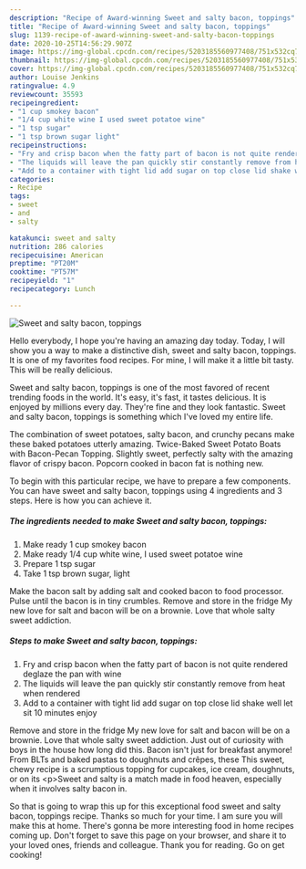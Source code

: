 ```yaml
---
description: "Recipe of Award-winning Sweet and salty bacon, toppings"
title: "Recipe of Award-winning Sweet and salty bacon, toppings"
slug: 1139-recipe-of-award-winning-sweet-and-salty-bacon-toppings
date: 2020-10-25T14:56:29.907Z
image: https://img-global.cpcdn.com/recipes/5203185560977408/751x532cq70/sweet-and-salty-bacon-toppings-recipe-main-photo.jpg
thumbnail: https://img-global.cpcdn.com/recipes/5203185560977408/751x532cq70/sweet-and-salty-bacon-toppings-recipe-main-photo.jpg
cover: https://img-global.cpcdn.com/recipes/5203185560977408/751x532cq70/sweet-and-salty-bacon-toppings-recipe-main-photo.jpg
author: Louise Jenkins
ratingvalue: 4.9
reviewcount: 35593
recipeingredient:
- "1 cup smokey bacon"
- "1/4 cup white wine I used sweet potatoe wine"
- "1 tsp sugar"
- "1 tsp brown sugar light"
recipeinstructions:
- "Fry and crisp bacon when the fatty part of bacon is not quite rendered deglaze the pan with wine"
- "The liquids will leave the pan quickly stir constantly remove from heat when rendered"
- "Add to a container with tight lid add sugar on top close lid shake well let sit 10 minutes enjoy"
categories:
- Recipe
tags:
- sweet
- and
- salty

katakunci: sweet and salty 
nutrition: 286 calories
recipecuisine: American
preptime: "PT20M"
cooktime: "PT57M"
recipeyield: "1"
recipecategory: Lunch

---
```



![Sweet and salty bacon, toppings](https://img-global.cpcdn.com/recipes/5203185560977408/751x532cq70/sweet-and-salty-bacon-toppings-recipe-main-photo.jpg)

Hello everybody, I hope you're having an amazing day today. Today, I will show you a way to make a distinctive dish, sweet and salty bacon, toppings. It is one of my favorites food recipes. For mine, I will make it a little bit tasty. This will be really delicious.

Sweet and salty bacon, toppings is one of the most favored of recent trending foods in the world. It's easy, it's fast, it tastes delicious. It is enjoyed by millions every day. They're fine and they look fantastic. Sweet and salty bacon, toppings is something which I've loved my entire life.

The combination of sweet potatoes, salty bacon, and crunchy pecans make these baked potatoes utterly amazing. Twice-Baked Sweet Potato Boats with Bacon-Pecan Topping. Slightly sweet, perfectly salty with the amazing flavor of crispy bacon. Popcorn cooked in bacon fat is nothing new.


To begin with this particular recipe, we have to prepare a few components. You can have sweet and salty bacon, toppings using 4 ingredients and 3 steps. Here is how you can achieve it.

<!--inarticleads1-->

##### The ingredients needed to make Sweet and salty bacon, toppings:

1. Make ready 1 cup smokey bacon
1. Make ready 1/4 cup white wine, I used sweet potatoe wine
1. Prepare 1 tsp sugar
1. Take 1 tsp brown sugar, light


Make the bacon salt by adding salt and cooked bacon to food processor. Pulse until the bacon is in tiny crumbles. Remove and store in the fridge My new love for salt and bacon will be on a brownie. Love that whole salty sweet addiction. 

<!--inarticleads2-->

##### Steps to make Sweet and salty bacon, toppings:

1. Fry and crisp bacon when the fatty part of bacon is not quite rendered deglaze the pan with wine
1. The liquids will leave the pan quickly stir constantly remove from heat when rendered
1. Add to a container with tight lid add sugar on top close lid shake well let sit 10 minutes enjoy


Remove and store in the fridge My new love for salt and bacon will be on a brownie. Love that whole salty sweet addiction. Just out of curiosity with boys in the house how long did this. Bacon isn&#39;t just for breakfast anymore! From BLTs and baked pastas to doughnuts and crêpes, these This sweet, chewy recipe is a scrumptious topping for cupcakes, ice cream, doughnuts, or on its &lt;p&gt;Sweet and salty is a match made in food heaven, especially when it involves salty bacon in. 

So that is going to wrap this up for this exceptional food sweet and salty bacon, toppings recipe. Thanks so much for your time. I am sure you will make this at home. There's gonna be more interesting food in home recipes coming up. Don't forget to save this page on your browser, and share it to your loved ones, friends and colleague. Thank you for reading. Go on get cooking!
